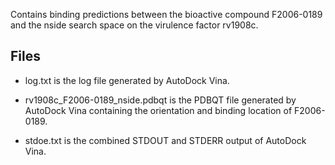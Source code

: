 Contains binding predictions between the bioactive compound F2006-0189 and the nside search space on the virulence factor rv1908c.

## Files

- log.txt is the log file generated by AutoDock Vina.

- rv1908c_F2006-0189_nside.pdbqt is the PDBQT file generated by AutoDock Vina containing the orientation and binding location of F2006-0189.

- stdoe.txt is the combined STDOUT and STDERR output of AutoDock Vina.

